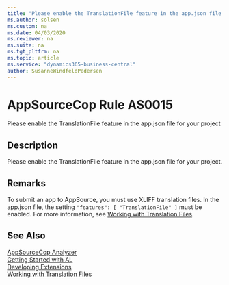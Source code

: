 ```yaml
---
title: "Please enable the TranslationFile feature in the app.json file for your project"
ms.author: solsen
ms.custom: na
ms.date: 04/03/2020
ms.reviewer: na
ms.suite: na
ms.tgt_pltfrm: na
ms.topic: article
ms.service: "dynamics365-business-central"
author: SusanneWindfeldPedersen
---
```

[//]: # (START>DO_NOT_EDIT)
[//]: # (IMPORTANT:Do not edit any of the content between here and the END>DO_NOT_EDIT.)
[//]: # (Any modifications should be made in the .xml files in the ModernDev repo.)
# AppSourceCop Rule AS0015
Please enable the TranslationFile feature in the app.json file for your project  

## Description
Please enable the TranslationFile feature in the app.json file for your project.

[//]: # (IMPORTANT: END>DO_NOT_EDIT)

## Remarks
To submit an app to AppSource, you must use XLIFF translation files. In the app.json file, the setting `"features": [ "TranslationFile" ]` must be enabled. For more information, see [Working with Translation Files](../devenv-work-with-translation-files.md).

## See Also  
[AppSourceCop Analyzer](appsourcecop.md)  
[Getting Started with AL](../devenv-get-started.md)  
[Developing Extensions](../devenv-dev-overview.md)  
[Working with Translation Files](../devenv-work-with-translation-files.md)  
